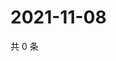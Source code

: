 # 2021-11-08

共 0 条

<!-- BEGIN WEIBO -->
<!-- 最后更新时间 Mon Nov 08 2021 07:08:43 GMT+0800 (China Standard Time) -->

<!-- END WEIBO -->
